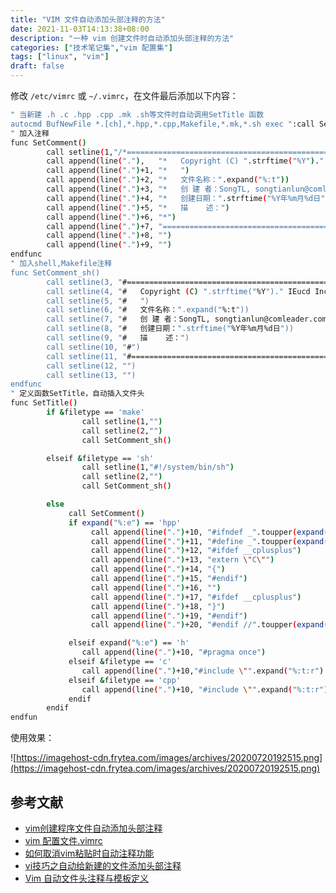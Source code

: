 ```yaml
---
title: "VIM 文件自动添加头部注释的方法"
date: 2021-11-03T14:13:38+08:00
description: "一种 vim 创建文件时自动添加头部注释的方法"
categories: ["技术笔记集","vim 配置集"]
tags: ["linux", "vim"]
draft: false
---
```


修改 `/etc/vimrc` 或 `~/.vimrc`，在文件最后添加以下内容：

```bash
" 当新建 .h .c .hpp .cpp .mk .sh等文件时自动调用SetTitle 函数
autocmd BufNewFile *.[ch],*.hpp,*.cpp,Makefile,*.mk,*.sh exec ":call SetTitle()"
" 加入注释 
func SetComment()
        call setline(1,"/*================================================================")
        call append(line("."),   "*   Copyright (C) ".strftime("%Y")." IEucd Inc. All rights reserved.")
        call append(line(".")+1, "*   ")
        call append(line(".")+2, "*   文件名称：".expand("%:t"))
        call append(line(".")+3, "*   创 建 者：SongTL, songtianlun@comleader.com.cn")
        call append(line(".")+4, "*   创建日期：".strftime("%Y年%m月%d日"))
        call append(line(".")+5, "*   描    述：")
        call append(line(".")+6, "*")
        call append(line(".")+7, "================================================================*/")
        call append(line(".")+8, "")
        call append(line(".")+9, "")
endfunc
" 加入shell,Makefile注释
func SetComment_sh()
        call setline(3, "#================================================================")
        call setline(4, "#   Copyright (C) ".strftime("%Y")." IEucd Inc. All rights reserved.")
        call setline(5, "#   ")
        call setline(6, "#   文件名称：".expand("%:t"))
        call setline(7, "#   创 建 者：SongTL, songtianlun@comleader.com.cn")
        call setline(8, "#   创建日期：".strftime("%Y年%m月%d日"))
        call setline(9, "#   描    述：")
        call setline(10, "#")
        call setline(11, "#================================================================")
        call setline(12, "")
        call setline(13, "")
endfunc
" 定义函数SetTitle，自动插入文件头 
func SetTitle()
        if &filetype == 'make'
                call setline(1,"")
                call setline(2,"")
                call SetComment_sh()

        elseif &filetype == 'sh'
                call setline(1,"#!/system/bin/sh")
                call setline(2,"")
                call SetComment_sh()

        else
             call SetComment()
             if expand("%:e") == 'hpp'
                  call append(line(".")+10, "#ifndef _".toupper(expand("%:t:r"))."_H")
                  call append(line(".")+11, "#define _".toupper(expand("%:t:r"))."_H")
                  call append(line(".")+12, "#ifdef __cplusplus")
                  call append(line(".")+13, "extern \"C\"")
                  call append(line(".")+14, "{")
                  call append(line(".")+15, "#endif")
                  call append(line(".")+16, "")
                  call append(line(".")+17, "#ifdef __cplusplus")
                  call append(line(".")+18, "}")
                  call append(line(".")+19, "#endif")
                  call append(line(".")+20, "#endif //".toupper(expand("%:t:r"))."_H")

             elseif expand("%:e") == 'h'
                call append(line(".")+10, "#pragma once")
             elseif &filetype == 'c'
                call append(line(".")+10,"#include \"".expand("%:t:r").".h\"")
             elseif &filetype == 'cpp'
                call append(line(".")+10, "#include \"".expand("%:t:r").".h\"")
             endif
        endif
endfun
```

使用效果：

![https://imagehost-cdn.frytea.com/images/archives/20200720192515.png](https://imagehost-cdn.frytea.com/images/archives/20200720192515.png)

## 参考文献

- [vim创建程序文件自动添加头部注释](https://blog.csdn.net/luzhenrong45/article/details/53021748)
- [vim 配置文件.vimrc](https://www.jianshu.com/p/c8f4bbe048ac)
- [如何取消vim粘贴时自动注释功能](https://www.cnblogs.com/unixart/articles/5975812.html)
- [vi技巧之自动给新建的文件添加头部注释](https://blog.csdn.net/daoshuti/article/details/66970506)
- [Vim 自动文件头注释与模板定义](https://blog.fazero.me/2015/09/15/%E8%AE%A9%E7%BB%88%E7%AB%AF%E8%B5%B0%E4%BB%A3%E7%90%86%E7%9A%84%E5%87%A0%E7%A7%8D%E6%96%B9%E6%B3%95/)
